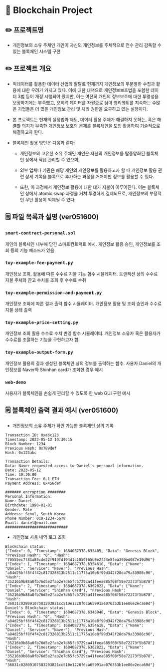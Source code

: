 # 🧱 Blockchain Project

## ✏️ 프로젝트명
- 개인정보의 소유 주체인 개인이 자신의 개인정보를 주체적으로 전수 관리 감독할 수 있는 블록체인 시스템 구현

## ✏️ 프로젝트 개요
- 빅데이터를 활용한 데이터 산업의 발달로 현재까지 개인정보의 무분별한 수집과 활용에 대한 우려가 커지고 있다. 이에 대한 대책으로 개인정보보호법을 포함한 데이터 3법 등이 개정 시행되어 왔지만, 이는 여전히 개인의 정보보호에 대한 투명성을 보장하기에는 부족했고, 오히려 데이터를 자원으로 삼아 영리행위를 지속하는 수많은 기업들은 더 많은 개인정보 관리 및 처리 권한을 요구하고 있는 실정이다.
- 본 프로젝트는 현재의 실정법과 제도, 데이터 활용 주체가 해결하지 못하는, 혹은 해결할 의지가 부족한 개인정보
보호의 문제를 블록체인을 도입 활용하여 기술적으로 해결하고자 한다. 
- 블록체인 활용 방안은 다음과 같다:

  - 개인정보의 고유한 소유 주체인 개인은 자신의 개인정보를 탈중앙화된 블록체인 상에서 직접 관리할 수 있으며,

  - 외부 업체나 기관은 해당 개인의 개인정보를 활용하고자 할 때 개인정보 활용 관련 상세 기록을 블록으로 추가하는
과정을 거쳐야만 정보를 활용할 수 있다. 

  - 또한, 이 과정에서 개인정보 활용에 대한 대가 지불이 이루어진다. 이는 블록체인 상에서 atomic swap 과정을 거쳐 투명하게 결제되므로, 개인정보의 부정적인 무단 활용이 억제될 수 있다.

## 🗒 파일 목록과 설명 (ver051600)

### `smart-contract-personal.sol`
  개인의 블록체인 내부에 담긴 스마트컨트랙트 예시. 개인정보 활용 승인, 개인정보를 조회 등의 기능 메소드가 있음

### `toy-example-fee-payment.py`
  개인정보 조회, 활용에 따른 수수료 지불 기능 함수 시뮬레이터. 트랜잭션 상의 수수료 지불 주체와 잔고 수치를 조회 후 수수료 수취

### `toy-example-permission-and-payment.py`
  개인정보 조회에 따른 결과 출력 함수 시뮬레이터. 개인정보 활용 및 조회 승인과 수수료 지불 상태 출력

### `toy-example-price-setting.py`
  개인정보 조회 활용 수수료 수치 반영 함수 시뮬레이터. 개인정보 소유자 혹은 활용자가 수수료를 조절하는 기능을 구현하고자 함  

### `toy-example-output-form.py`
  개인정보 활용의 결과 생성된 블록체인 상의 정보를 출력하는 함수. 사용자 Daniel의 개인정보를 Naver와 Shinhan card가 조회한 경우 예시

### `web-demo`
  사용자가 블록체인을 손쉽게 관리할 수 있도록 한 web GUI 구현 예시

## 🗒 블록체인 출력 결과 예시 (ver051600)

- 개인정보의 소유 주체가 확인 가능한 블록체인 상의 기록
 ```
 Transaction ID: 0xabc123
Timestamp: 2023-05-12 10:30:15
Block Number: 1234
Previous Hash: 0x789def
Hash: 0x123abc

Transaction Details:
Data: Naver requested access to Daniel's personal information.
Date: 2023-05-12
Time: 10:30:00
Transaction Fee: 0.1 ETH
Payment Address: 0x456def

####### encryption ########
Personal Information:
Name: Daniel
Birthdate: 1990-01-01
Gender: Male
Address: Seoul, South Korea
Phone Number: 010-1234-5678
Email: daniel@email.com
############################

 ```
- 개인정보 사용 내역 로그 조회
```
Blockchain status:
{"Index": 0, "Timestamp": 1684087378.633405, "Data": "Genesis Block", "Previous Hash": "0", "Hash": "70555ec7f81a89cde22f919fd194d1c1050f65b8e2f34e8fea390ed087e19d96"}
{"Index": 1, "Timestamp": 1684087378.6354618, "Data": {"Name": "Daniel", "Service": "Naver"}, "Previous Hash": "a84d25bff8f4f42c817328813b2511c11775a10e8f99d342f28da79a33986c96", "Hash": "35216b9b88a0fb76d5e2fab2e7d65fc6729ca41feea685f08f58e72273f5b878"}
{"Index": 2, "Timestamp": 1684087378.6362822, "Data": {"Name": "Daniel", "Service": "Shinhan Card"}, "Previous Hash": "35216b9b88a0fb76d5e2fab2e7d65fc6729ca41feea685f08f58e72273f5b878", "Hash": "36831c02809107583203821cc510e1228f6ca65991ae076353b1ee86e2eca69d"}
Daniel's Blockchain status:
{"Index": 0, "Timestamp": 1684087378.6346948, "Data": "Genesis Block", "Previous Hash": "0", "Hash": "a84d25bff8f4f42c817328813b2511c11775a10e8f99d342f28da79a33986c96"}
{"Index": 1, "Timestamp": 1684087378.6354618, "Data": {"Name": "Daniel", "Service": "Naver"}, "Previous Hash": "a84d25bff8f4f42c817328813b2511c11775a10e8f99d342f28da79a33986c96", "Hash": "35216b9b88a0fb76d5e2fab2e7d65fc6729ca41feea685f08f58e72273f5b878"}
{"Index": 2, "Timestamp": 1684087378.6362822, "Data": {"Name": "Daniel", "Service": "Shinhan Card"}, "Previous Hash": "35216b9b88a0fb76d5e2fab2e7d65fc6729ca41feea685f08f58e72273f5b878", "Hash": "36831c02809107583203821cc510e1228f6ca65991ae076353b1ee86e2eca69d"}

```
